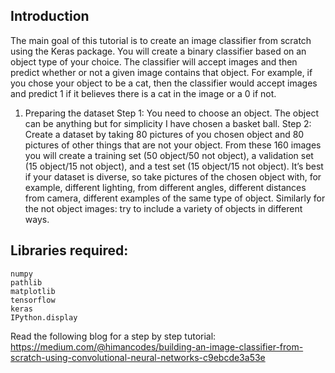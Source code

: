 ## Introduction

The main goal of this tutorial is to create an image classifier from scratch using the Keras package. You will create a binary classifier based on an object type of your choice. The classifier will accept images and then predict whether or not a given image contains that object. For example, if you chose your object to be a cat, then the classifier would accept images and predict 1 if it believes there is a cat in the image or a 0 if not.

1. Preparing the dataset
Step 1: You need to choose an object. The object can be anything but for simplicity I have chosen a basket ball.
Step 2: Create a dataset by taking 80 pictures of you chosen object and 80 pictures of other things that are not your object. From these 160 images you will create a training set (50 object/50 not object), a validation set (15 object/15 not object), and a test set (15 object/15 not object). It’s best if your dataset is diverse, so take pictures of the chosen object with, for example, different lighting, from different angles, different distances from camera, different examples of the same type of object. Similarly for the not object images: try to include a variety of objects in different ways.

## Libraries required:

```os, os.path
numpy
pathlib
matplotlib
tensorflow
keras
IPython.display
```

Read the following blog for a step by step tutorial: https://medium.com/@himancodes/building-an-image-classifier-from-scratch-using-convolutional-neural-networks-c9ebcde3a53e
